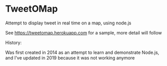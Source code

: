 TweetOMap
=========

Attempt to display tweet in real time on a map, using node.js

See https://tweetomap.herokuapp.com for a sample, more detail will follow

History:

Was first created in 2014 as an attempt to learn and demonstrate Node.js, and I've updated in 2019 because it was not working anymore